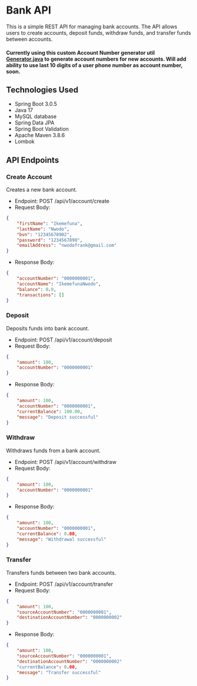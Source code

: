 
# Bank API

This is a simple REST API for managing bank accounts. The API allows users to create accounts, deposit funds, withdraw funds, and transfer funds between accounts.
#### Currently using this custom Account Number generator util [Generator.java](https://github.com/IkemNwodo/VPDAccountSystem/blob/master/src/main/java/com/ikem/vpda_ccount_system/util/Generator.java) to generate account numbers for new accounts. Will add ability to use last 10 digits of a user phone number as account number, soon.

## Technologies Used
- Spring Boot 3.0.5
- Java 17
- MySQL database
- Spring Data JPA
- Spring Boot Validation
- Apache Maven 3.8.6
- Lombok

## API Endpoints
### Create Account
Creates a new bank account.
- Endpoint: POST /api/v1/account/create
- Request Body:





```json
{
    "firstName": "Ikemefuna",
    "lastName": "Nwodo",
    "bvn": "12345678902",
    "password": "1234567890",
    "emailAddress": "nwodofrank@gmail.com"
}
```

- Response Body:

```json
{
    "accountNumber": "0000000001",
    "accountName": "IkemefunaNwodo",
    "balance": 0.0,
    "transactions": []
}
```
### Deposit
Deposits funds into bank account.
- Endpoint: POST  /api/v1/account/deposit
- Request Body:
```json
{
    "amount": 100,
    "accountNumber": "0000000001"
}
```
- Response Body:

```json
{
    "amount": 100,
    "accountNumber": "0000000001",
    "currentBalance": 100.00,
    "message": "Deposit successful"
}
```
### Withdraw
Withdraws funds from a bank account.
- Endpoint: POST  /api/v1/account/withdraw
- Request Body:
```json
{
    "amount": 100,
    "accountNumber": "0000000001"
}
```
- Response Body:

```json
{
    "amount": 100,
    "accountNumber": "0000000001",
    "currentBalance": 0.00,
    "message": "Withdrawal successful"
}
```
### Transfer
Transfers funds between two bank accounts.
- Endpoint: POST  /api/v1/account/transfer
- Request Body:
```json
{
    "amount": 100,
    "sourceAccountNumber": "0000000001",
    "destinationAccountNumber": "0000000002"
}
```
- Response Body:

```json
{
    "amount": 100,
    "sourceAccountNumber": "0000000001",
    "destinationAccountNumber": "0000000002"
    "currentBalance": 0.00,
    "message": "Transfer successful"
}
```

